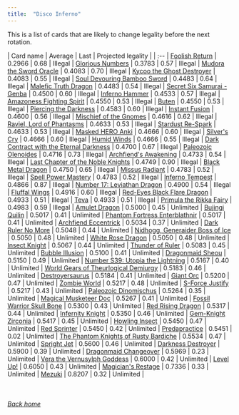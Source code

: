 ```yaml
---
title:  "Disco Inferno"
---
```


This is a list of cards that are likely to change legality before the next rotation.

| Card name | Average | Last | Projected legality |
| :-- |
[Foolish Return](https://db.ygoprodeck.com/card/?search=Foolish%20Return) | 0.2966 | 0.68 | Illegal |
[Glorious Numbers](https://db.ygoprodeck.com/card/?search=Glorious%20Numbers) | 0.3783 | 0.57 | Illegal |
[Mudora the Sword Oracle](https://db.ygoprodeck.com/card/?search=Mudora%20the%20Sword%20Oracle) | 0.4083 | 0.70 | Illegal |
[Kycoo the Ghost Destroyer](https://db.ygoprodeck.com/card/?search=Kycoo%20the%20Ghost%20Destroyer) | 0.4083 | 0.55 | Illegal |
[Soul Devouring Bamboo Sword](https://db.ygoprodeck.com/card/?search=Soul%20Devouring%20Bamboo%20Sword) | 0.4483 | 0.64 | Illegal |
[Malefic Truth Dragon](https://db.ygoprodeck.com/card/?search=Malefic%20Truth%20Dragon) | 0.4483 | 0.54 | Illegal |
[Secret Six Samurai - Genba](https://db.ygoprodeck.com/card/?search=Secret%20Six%20Samurai%20-%20Genba) | 0.4500 | 0.60 | Illegal |
[Inferno Hammer](https://db.ygoprodeck.com/card/?search=Inferno%20Hammer) | 0.4533 | 0.57 | Illegal |
[Amazoness Fighting Spirit](https://db.ygoprodeck.com/card/?search=Amazoness%20Fighting%20Spirit) | 0.4550 | 0.53 | Illegal |
[Buten](https://db.ygoprodeck.com/card/?search=Buten) | 0.4550 | 0.53 | Illegal |
[Piercing the Darkness](https://db.ygoprodeck.com/card/?search=Piercing%20the%20Darkness) | 0.4583 | 0.60 | Illegal |
[Instant Fusion](https://db.ygoprodeck.com/card/?search=Instant%20Fusion) | 0.4600 | 0.56 | Illegal |
[Mischief of the Gnomes](https://db.ygoprodeck.com/card/?search=Mischief%20of%20the%20Gnomes) | 0.4616 | 0.62 | Illegal |
[Raviel, Lord of Phantasms](https://db.ygoprodeck.com/card/?search=Raviel,%20Lord%20of%20Phantasms) | 0.4633 | 0.53 | Illegal |
[Stardust Re-Spark](https://db.ygoprodeck.com/card/?search=Stardust%20Re-Spark) | 0.4633 | 0.53 | Illegal |
[Masked HERO Anki](https://db.ygoprodeck.com/card/?search=Masked%20HERO%20Anki) | 0.4666 | 0.60 | Illegal |
[Silver's Cry](https://db.ygoprodeck.com/card/?search=Silver's%20Cry) | 0.4666 | 0.60 | Illegal |
[Humid Winds](https://db.ygoprodeck.com/card/?search=Humid%20Winds) | 0.4666 | 0.55 | Illegal |
[Dark Contract with the Eternal Darkness](https://db.ygoprodeck.com/card/?search=Dark%20Contract%20with%20the%20Eternal%20Darkness) | 0.4700 | 0.67 | Illegal |
[Paleozoic Olenoides](https://db.ygoprodeck.com/card/?search=Paleozoic%20Olenoides) | 0.4716 | 0.73 | Illegal |
[Archfiend's Awakening](https://db.ygoprodeck.com/card/?search=Archfiend's%20Awakening) | 0.4733 | 0.54 | Illegal |
[Last Chapter of the Noble Knights](https://db.ygoprodeck.com/card/?search=Last%20Chapter%20of%20the%20Noble%20Knights) | 0.4749 | 0.90 | Illegal |
[Black Metal Dragon](https://db.ygoprodeck.com/card/?search=Black%20Metal%20Dragon) | 0.4750 | 0.65 | Illegal |
[Missus Radiant](https://db.ygoprodeck.com/card/?search=Missus%20Radiant) | 0.4783 | 0.52 | Illegal |
[Spell Power Mastery](https://db.ygoprodeck.com/card/?search=Spell%20Power%20Mastery) | 0.4783 | 0.52 | Illegal |
[Inferno Tempest](https://db.ygoprodeck.com/card/?search=Inferno%20Tempest) | 0.4866 | 0.87 | Illegal |
[Number 17: Leviathan Dragon](https://db.ygoprodeck.com/card/?search=Number%2017:%20Leviathan%20Dragon) | 0.4900 | 0.54 | Illegal |
[Fluffal Wings](https://db.ygoprodeck.com/card/?search=Fluffal%20Wings) | 0.4916 | 0.60 | Illegal |
[Red-Eyes Black Flare Dragon](https://db.ygoprodeck.com/card/?search=Red-Eyes%20Black%20Flare%20Dragon) | 0.4933 | 0.51 | Illegal |
[Teva](https://db.ygoprodeck.com/card/?search=Teva) | 0.4933 | 0.51 | Illegal |
[Primula the Rikka Fairy](https://db.ygoprodeck.com/card/?search=Primula%20the%20Rikka%20Fairy) | 0.4983 | 0.59 | Illegal |
[Amulet Dragon](https://db.ygoprodeck.com/card/?search=Amulet%20Dragon) | 0.5000 | 0.45 | Unlimited |
[Bujingi Quilin](https://db.ygoprodeck.com/card/?search=Bujingi%20Quilin) | 0.5017 | 0.41 | Unlimited |
[Phantom Fortress Enterblathnir](https://db.ygoprodeck.com/card/?search=Phantom%20Fortress%20Enterblathnir) | 0.5017 | 0.41 | Unlimited |
[Archfiend Eccentrick](https://db.ygoprodeck.com/card/?search=Archfiend%20Eccentrick) | 0.5034 | 0.37 | Unlimited |
[Dark Ruler No More](https://db.ygoprodeck.com/card/?search=Dark%20Ruler%20No%20More) | 0.5048 | 0.44 | Unlimited |
[Nidhogg, Generaider Boss of Ice](https://db.ygoprodeck.com/card/?search=Nidhogg,%20Generaider%20Boss%20of%20Ice) | 0.5050 | 0.48 | Unlimited |
[White Rose Dragon](https://db.ygoprodeck.com/card/?search=White%20Rose%20Dragon) | 0.5050 | 0.48 | Unlimited |
[Insect Knight](https://db.ygoprodeck.com/card/?search=Insect%20Knight) | 0.5067 | 0.44 | Unlimited |
[Thunder of Ruler](https://db.ygoprodeck.com/card/?search=Thunder%20of%20Ruler) | 0.5083 | 0.45 | Unlimited |
[Bubble Illusion](https://db.ygoprodeck.com/card/?search=Bubble%20Illusion) | 0.5100 | 0.41 | Unlimited |
[Dragonmaid Sheou](https://db.ygoprodeck.com/card/?search=Dragonmaid%20Sheou) | 0.5150 | 0.49 | Unlimited |
[Number S39: Utopia the Lightning](https://db.ygoprodeck.com/card/?search=Number%20S39:%20Utopia%20the%20Lightning) | 0.5167 | 0.40 | Unlimited |
[World Gears of Theurlogical Demiurgy](https://db.ygoprodeck.com/card/?search=World%20Gears%20of%20Theurlogical%20Demiurgy) | 0.5183 | 0.46 | Unlimited |
[Destroyersaurus](https://db.ygoprodeck.com/card/?search=Destroyersaurus) | 0.5184 | 0.41 | Unlimited |
[Giant Orc](https://db.ygoprodeck.com/card/?search=Giant%20Orc) | 0.5200 | 0.47 | Unlimited |
[Zombie World](https://db.ygoprodeck.com/card/?search=Zombie%20World) | 0.5217 | 0.48 | Unlimited |
[S-Force Justify](https://db.ygoprodeck.com/card/?search=S-Force%20Justify) | 0.5217 | 0.43 | Unlimited |
[Paleozoic Dinomischus](https://db.ygoprodeck.com/card/?search=Paleozoic%20Dinomischus) | 0.5264 | 0.35 | Unlimited |
[Magical Musketeer Doc](https://db.ygoprodeck.com/card/?search=Magical%20Musketeer%20Doc) | 0.5267 | 0.41 | Unlimited |
[Fossil Warrior Skull Bone](https://db.ygoprodeck.com/card/?search=Fossil%20Warrior%20Skull%20Bone) | 0.5300 | 0.43 | Unlimited |
[Red Rising Dragon](https://db.ygoprodeck.com/card/?search=Red%20Rising%20Dragon) | 0.5317 | 0.44 | Unlimited |
[Infernity Knight](https://db.ygoprodeck.com/card/?search=Infernity%20Knight) | 0.5350 | 0.46 | Unlimited |
[Gem-Knight Zirconia](https://db.ygoprodeck.com/card/?search=Gem-Knight%20Zirconia) | 0.5417 | 0.45 | Unlimited |
[Howling Insect](https://db.ygoprodeck.com/card/?search=Howling%20Insect) | 0.5450 | 0.47 | Unlimited |
[Red Sprinter](https://db.ygoprodeck.com/card/?search=Red%20Sprinter) | 0.5450 | 0.42 | Unlimited |
[Predapractice](https://db.ygoprodeck.com/card/?search=Predapractice) | 0.5451 | 0.02 | Unlimited |
[The Phantom Knights of Rusty Bardiche](https://db.ygoprodeck.com/card/?search=The%20Phantom%20Knights%20of%20Rusty%20Bardiche) | 0.5534 | 0.47 | Unlimited |
[Spright Jet](https://db.ygoprodeck.com/card/?search=Spright%20Jet) | 0.5600 | 0.46 | Unlimited |
[Darkness Destroyer](https://db.ygoprodeck.com/card/?search=Darkness%20Destroyer) | 0.5900 | 0.39 | Unlimited |
[Dragonmaid Changeover](https://db.ygoprodeck.com/card/?search=Dragonmaid%20Changeover) | 0.5969 | 0.23 | Unlimited |
[Vera the Vernusylph Goddess](https://db.ygoprodeck.com/card/?search=Vera%20the%20Vernusylph%20Goddess) | 0.6000 | 0.42 | Unlimited |
[Level Up!](https://db.ygoprodeck.com/card/?search=Level%20Up!) | 0.6050 | 0.43 | Unlimited |
[Magician's Restage](https://db.ygoprodeck.com/card/?search=Magician's%20Restage) | 0.7336 | 0.33 | Unlimited |
[Mezuki](https://db.ygoprodeck.com/card/?search=Mezuki) | 0.8207 | 0.32 | Unlimited |

<br>

###### [Back home](index)